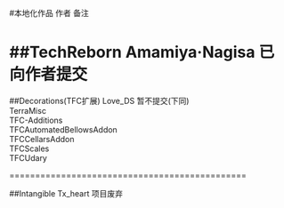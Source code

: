#本地化作品 作者 备注  

##TechReborn   Amamiya·Nagisa   已向作者提交   
=============================================
  
##Decorations(TFC扩展)     Love_DS      暂不提交(下同)  
TerraMisc  
TFC-Additions  
TFCAutomatedBellowsAddon  
TFCCellarsAddon  
TFCScales  
TFCUdary  
  
  
==============================================


##Intangible        Tx_heart      项目废弃
